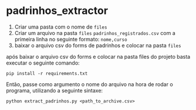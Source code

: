 # padrinhos_extractor

1. Criar uma pasta com o nome de `files`
2. Criar um arquivo na pasta `files` `padrinhos_registrados.csv` com a primeira linha no seguinte formato:
`nome,curso`
3. baixar o arquivo csv do forms de padrinhos e colocar na pasta `files`

após baixar o arquivo csv do forms e colocar na pasta files do projeto basta executar o seguinte comando:
```console
pip install -r requirements.txt

```
Então, passe como argumento o nome do arquivo na hora de rodar o programa, utilizando a seguinte sintaxe:
```console
python extract_padrinhos.py <path_to_archive.csv>
```
